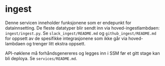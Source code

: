 # ingest

Denne servicen inneholder funksjonene som er endepunkt for datainnsetting.
De fleste datatyper blir sendt inn via hoved-ingestlambdaen: `ingest/ingest.py`.
Se `slack_ingest/README.md` og `github_ingest/README.md` for oppsett av de spesifikke
integrasjonene som ikke går via hoved-lambdaen og trenger litt ekstra oppsett.

API-nøklene må forhåndsgenereres og legges inn i SSM før et gitt stage kan bli deploya.
Se `services/README.md`.
